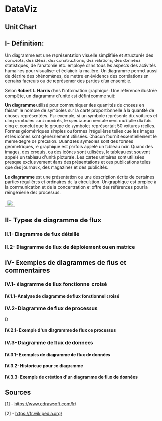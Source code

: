 # DataViz
## Unit Chart
## I- Définition:
Un diagramme est une représentation visuelle simplifiée et structurée des concepts, des idées, des constructions, des relations, des données statistiques, de l'anatomie etc. employé dans tous les aspects des activités humaines pour visualiser et éclaircir la matière. Un diagramme permet aussi de décrire des phénomènes, de mettre en évidence des corrélations en certains facteurs ou de représenter des parties d’un ensemble.

Selon <b> Robert L. Harris </b> dans l'information graphique: Une référence illustrée complète, un diagramme d'unité est défini comme suit:

<b> Un diagramme </b> utilisé pour communiquer des quantités de choses en faisant le nombre de symboles sur la carte proportionnelle à la quantité de choses représentées. Par exemple, si un symbole représente dix voitures et cinq symboles sont montrés, le spectateur mentalement multiplie dix fois cinq et conclut que le groupe de symboles représentait 50 voitures réelles. Formes géométriques simples ou formes irrégulières telles que les images et les icônes sont généralement utilisées. Chacun fournit essentiellement le même degré de précision. Quand les symboles sont des formes géométriques, le graphique est parfois appelé un tableau noir. Quand des images, des croquis, ou des icônes sont utilisées, le tableau est souvent appelé un tableau d'unité picturale. Les cartes unitaires sont utilisées presque exclusivement dans des présentations et des publications telles que des journaux, des magazines et des publicités.


<b>Le diagramme</b> est une présentation ou une description écrite de certaines parties régulières et ordinaires de la circulation. Un graphique est propice à la communication et de la concentration et offre des références pour la réingénierie des processus.

<table border="0">
  <tr>
    <td>
      <img src="img/exemple1.png" "align:"center">
    </td>
  </tr>
</table>

## II- Types de diagramme de flux

### II.1- Diagramme de flux détaillé


### II.2- Diagramme de flux de déploiement ou en matrice



## IV- Exemples de diagrammes de flus et commentaires

### IV.1- diagramme de flux fonctionnel croisé

#### IV.1.1- Analyse de diagramme de flux fonctionnel croisé


### IV.2- Diagramme de flux de processus

D

#### IV.2.1- Exemple d'un diagramme de flux de processus

### IV.3- Diagramme de flux de données


#### IV.3.1- Exemples de diagramme de flux de données


#### IV.3.2- Historique pour ce diagramme



#### IV.3.3- Exemple de création d'un diagramme de flux de données


## Sources
[1] - https://www.edrawsoft.com/fr/

[2] - https://fr.wikipedia.org/
